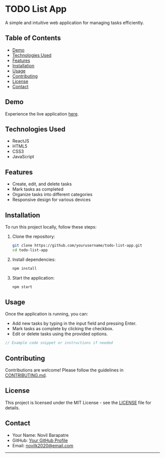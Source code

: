 # TODO List App

A simple and intuitive web application for managing tasks efficiently.

## Table of Contents

- [Demo](#demo)
- [Technologies Used](#technologies-used)
- [Features](#features)
- [Installation](#installation)
- [Usage](#usage)
- [Contributing](#contributing)
- [License](#license)
- [Contact](#contact)

## Demo

Experience the live application [here](https://todolist-reactjs-nov.netlify.app/).

<!-- Include a relevant screenshot of your app -->

## Technologies Used

- ReactJS
- HTML5
- CSS3
- JavaScript

## Features

- Create, edit, and delete tasks
- Mark tasks as completed
- Organize tasks into different categories
- Responsive design for various devices

## Installation

To run this project locally, follow these steps:

1. Clone the repository:
   ```bash
   git clone https://github.com/yourusername/todo-list-app.git
   cd todo-list-app
   ```

2. Install dependencies:
   ```bash
   npm install
   ```

3. Start the application:
   ```bash
   npm start
   ```

## Usage

Once the application is running, you can:

- Add new tasks by typing in the input field and pressing Enter.
- Mark tasks as complete by clicking the checkbox.
- Edit or delete tasks using the provided options.

```javascript
// Example code snippet or instructions if needed
```

## Contributing

Contributions are welcome! Please follow the guidelines in [CONTRIBUTING.md](CONTRIBUTING.md).

## License

This project is licensed under the MIT License - see the [LICENSE](LICENSE) file for details.

## Contact

- Your Name: Novil Barapatre
- GitHub: [Your GitHub Profile](https://github.com/thenovil)
- Email: novilk2020@email.com

---
